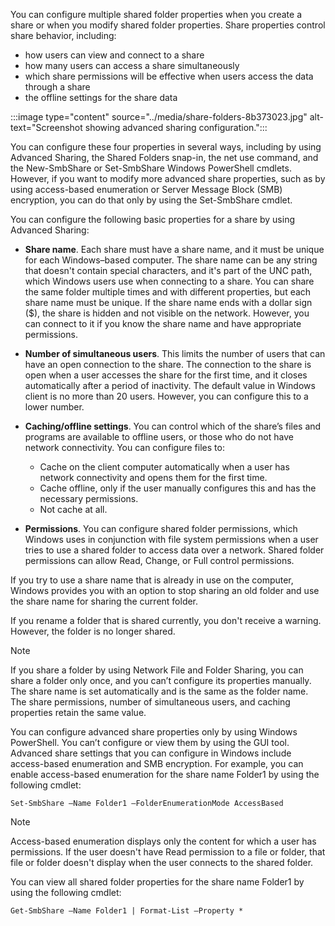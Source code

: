 You can configure multiple shared folder properties when you create a share or when you modify shared folder properties. Share properties control share behavior, including:

 -  how users can view and connect to a share
 -  how many users can access a share simultaneously
 -  which share permissions will be effective when users access the data through a share
 -  the offline settings for the share data

:::image type="content" source="../media/share-folders-8b373023.jpg" alt-text="Screenshot showing advanced sharing configuration.":::


You can configure these four properties in several ways, including by using Advanced Sharing, the Shared Folders snap-in, the net use command, and the New-SmbShare or Set-SmbShare Windows PowerShell cmdlets. However, if you want to modify more advanced share properties, such as by using access-based enumeration or Server Message Block (SMB) encryption, you can do that only by using the Set-SmbShare cmdlet.

You can configure the following basic properties for a share by using Advanced Sharing:

 -  **Share name**. Each share must have a share name, and it must be unique for each Windows–based computer. The share name can be any string that doesn't contain special characters, and it's part of the UNC path, which Windows users use when connecting to a share. You can share the same folder multiple times and with different properties, but each share name must be unique. If the share name ends with a dollar sign ($), the share is hidden and not visible on the network. However, you can connect to it if you know the share name and have appropriate permissions.
 -  **Number of simultaneous users**. This limits the number of users that can have an open connection to the share. The connection to the share is open when a user accesses the share for the first time, and it closes automatically after a period of inactivity. The default value in Windows client is no more than 20 users. However, you can configure this to a lower number.
 -  **Caching/offline settings**. You can control which of the share’s files and programs are available to offline users, or those who do not have network connectivity. You can configure files to:
    
     -  Cache on the client computer automatically when a user has network connectivity and opens them for the first time.
     -  Cache offline, only if the user manually configures this and has the necessary permissions.
     -  Not cache at all.
 -  **Permissions**. You can configure shared folder permissions, which Windows uses in conjunction with file system permissions when a user tries to use a shared folder to access data over a network. Shared folder permissions can allow Read, Change, or Full control permissions.

If you try to use a share name that is already in use on the computer, Windows provides you with an option to stop sharing an old folder and use the share name for sharing the current folder.

If you rename a folder that is shared currently, you don't receive a warning. However, the folder is no longer shared.

> [!NOTE]
> If you share a folder by using Network File and Folder Sharing, you can share a folder only once, and you can’t configure its properties manually. The share name is set automatically and is the same as the folder name. The share permissions, number of simultaneous users, and caching properties retain the same value.

You can configure advanced share properties only by using Windows PowerShell. You can’t configure or view them by using the GUI tool. Advanced share settings that you can configure in Windows include access-based enumeration and SMB encryption. For example, you can enable access-based enumeration for the share name Folder1 by using the following cmdlet:

`Set-SmbShare –Name Folder1 –FolderEnumerationMode AccessBased`

> [!NOTE]
> Access-based enumeration displays only the content for which a user has permissions. If the user doesn't have Read permission to a file or folder, that file or folder doesn't display when the user connects to the shared folder.

You can view all shared folder properties for the share name Folder1 by using the following cmdlet:

`Get-SmbShare –Name Folder1 | Format-List –Property *`
